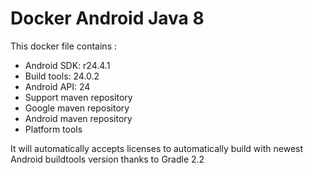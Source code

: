 # Docker Android Java 8

This docker file contains :
- Android SDK: r24.4.1
- Build tools: 24.0.2
- Android API: 24
- Support maven repository
- Google maven repository
- Android maven repository
- Platform tools

It will automatically accepts licenses to automatically build with newest Android buildtools version thanks to Gradle 2.2

